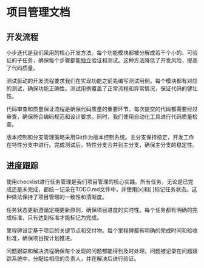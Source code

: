 # 项目管理文档

## 开发流程

小步迭代是我们采用的核心开发方法。每个功能模块都被分解成若干个小的、可验证的子任务，确保每个步骤都能独立验证和测试。这种方法降低了开发风险，提高了代码质量。

测试驱动的开发流程要求我们在实现功能之前先编写测试用例。每个模块都有对应的测试，确保功能正确性。测试用例覆盖了正常流程和异常情况，保证代码的健壮性。

代码审查和质量保证流程是确保代码质量的重要环节。每次提交的代码都需要经过审查，确保符合编码规范和设计要求。同时，我们使用自动化工具进行代码质量检查。

版本控制和分支管理策略采用Git作为版本控制系统。主分支保持稳定，开发工作在特性分支中进行。完成测试后，特性分支合并到主分支，确保主分支的稳定性。

## 进度跟踪

使用checklist进行任务管理是我们项目管理的核心实践。所有任务，无论是已完成还是未完成，都统一记录在TODO.md文件中，并使用[x]和[ ]标记任务状态。这种做法保持了项目管理的一致性和清晰度。

任务状态更新遵循定期更新原则，确保项目进度的实时性。每个任务都有明确的完成标准，只有达到标准才能标记为完成。

里程碑设定基于项目的关键节点和交付物。每个里程碑都有明确的完成时间和验收标准，确保项目按计划推进。

问题跟踪和解决流程确保每个发现的问题都能得到及时处理。问题被记录在问题跟踪系统中，分配给相应的负责人，并在解决后进行验证。